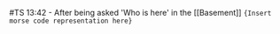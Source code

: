 #TS 13:42 - After being asked 'Who is here' in the [[Basement]]
`{Insert morse code representation here}`
